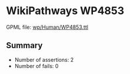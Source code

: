 # WikiPathways WP4853

GPML file: [wp/Human/WP4853.ttl](wp/Human/WP4853.ttl)

## Summary

* Number of assertions: 2
* Number of fails: 0
